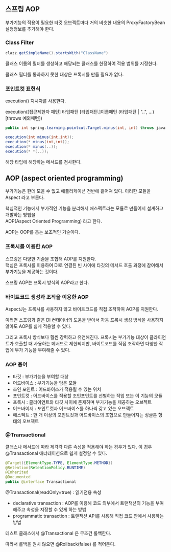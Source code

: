 ## 스프링 AOP

부가기능의 적용이 필요한 타깃 오브젝트마다 거의 비슷한 내용의 ProxyFactoryBean 설정정보를 추가해야 한다.

### Class Filter

```java
clazz.getSimpleName().startsWith("ClassName")
```
클래스 이름의 필터를 생성하고 해당되는 클래스를 한정하여 적용 범위를 지정한다.

클래스 필터를 통과하지 못한 대상은 프록시를 만들 필요가 없다.

### 포인트컷 표현식

execution() 지시자를 사용한다.

execution([접근제한자 패턴] 타입패턴 [타입패턴.]이름패턴 (타입패턴 | "..", ...) [throws 예외패턴])

```java
public int spring.learning.pointcut.Target.minus(int, int) throws java.lang.RuntimeException

execution(int minus(int,int));
execution(* minus(int,int));
execution(* minus(..));
execution(* *(..));
```

해당 타입에 해당하는 메서드를 검사한다.

## AOP (aspect oriented programming)

부가기능은 한데 모을 수 없고 애플리케이션 전반에 흩어져 있다. 이러한 모듈을 Aspect 라고 부른다. 

핵심적인 기능에서 부가적인 기능을 분리해서 애스펙트라는 모듈로 만들어서 설계하고 개발하는 방법을    
AOP(Aspect Oriented Programming) 라고 한다.

AOP는 OOP를 돕는 보조적인 기술이다.

### 프록시를 이용한 AOP

스프링은 다양한 기술을 조합해 AOP를 지원한다.    
핵심은 프록시를 이용하여 DI로 연결된 빈 사이에 타깃의 메서드 호출 과정에 참여해서 부가기능을 제공하는 것이다. 

스프링 AOP는 프록시 방식의 AOP라고 한다.

### 바이트코드 생성과 조작을 이용한 AOP

AspectJ는 프록시를 사용하지 않고 바이트코드를 직접 조작하여 AOP를 지원한다.

이러면 스프링과 같은 DI 컨테이너의 도움을 받아서 자동 프록시 생성 방식을 사용하지 않아도 AOP를 쉽게 적용할 수 있다.

그리고 프록시 방식보다 훨씬 강력하고 유연해진다. 프록시는 부가기능 대상이 클라이언트가 호출할 때 사용하는 메서드로 제한되지만, 
바이트코드를 직접 조작하면 다양한 작업에 부가 기능을 부여해줄 수 있다.

### AOP 용어

- 타깃 : 부가기능을 부여할 대상
- 어드바이스 : 부가기능을 담은 모듈
- 조인 포인트 : 어드바이스가 적용될 수 있는 위치
- 포인트컷 : 어드바이스를 적용할 조인포인트를 선별하는 작업 또는 이 기능의 모듈
- 프록시 : 클라이언트와 타깃 사이에 존재하며 부가기능을 제공하는 오브젝트
- 어드바이저 : 포인트컷과 어드바이스를 하나씩 갖고 있는 오브젝트
- 애스펙트 : 한 개 이상의 포인트컷과 어드바이스의 조합으로 만들어지는 싱글톤 형태의 오브젝트

### @Transactional

클래스나 메서드에 따라 제각각 다른 속성을 적용해야 하는 경우가 있다. 이 경우 @Transactional 애너테이션으로 쉽게 설정할 수 있다.

```java
@Target({ElementType.TYPE, ElementType.METHOD})
@Retention(RetentionPolicy.RUNTIME)
@Inherited
@Documented
public @interface Transactional
```

@Transactional(readOnly=true) : 읽기전용 속성

- declarative transaction : AOP를 이용해 코드 외부에서 트랜잭션의 기능을 부여해주고 속성을 지정할 수 있게 하는 방법
- programmatic transaction : 트랜잭션 API를 사용해 직접 코드 안에서 사용하는 방법

테스트 클래스에서 @Transactional 은 무조건 롤백한다.

따라서 롤백을 원치 않으면 @Rollback(false) 를 적어둔다.

